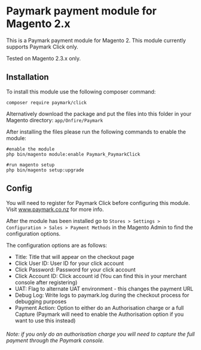 # Paymark payment module for Magento 2.x
This is a Paymark payment module for Magento 2. This module currently supports Paymark Click only.

Tested on Magento 2.3.x only.

## Installation

To install this module use the following composer command:

`composer require paymark/click`

Alternatively download the package and put the files into this folder in your Magento directory: `app/Onfire/Paymark`

After installing the files please run the following commands to enable the module:

```
#enable the module
php bin/magento module:enable Paymark_PaymarkClick

#run magento setup
php bin/magento setup:upgrade
```

## Config

You will need to register for Paymark Click before configuring this module. Visit www.paymark.co.nz for more info.

After the module has been installed go to `Stores > Settings > Configuration > Sales > Payment Methods` in the Magento Admin to find the configuration options.

The configuration options are as follows:

* Title: Title that will appear on the checkout page
* Click User ID: User ID for your click account
* Click Password: Password for your click account
* Click Account ID: Click account id (You can find this in your merchant console after registering)
* UAT: Flag to alternate UAT environment - this changes the payment URL
* Debug Log: Write logs to paymark.log during the checkout process for debugging purposes
* Payment Action: Option to either do an Authorisation charge or a full Capture (Paymark will need to enable the Authorisation option if you want to use this instead)

###### Note: if you only do an authorisation charge you will need to capture the full payment through the Paymark console.


